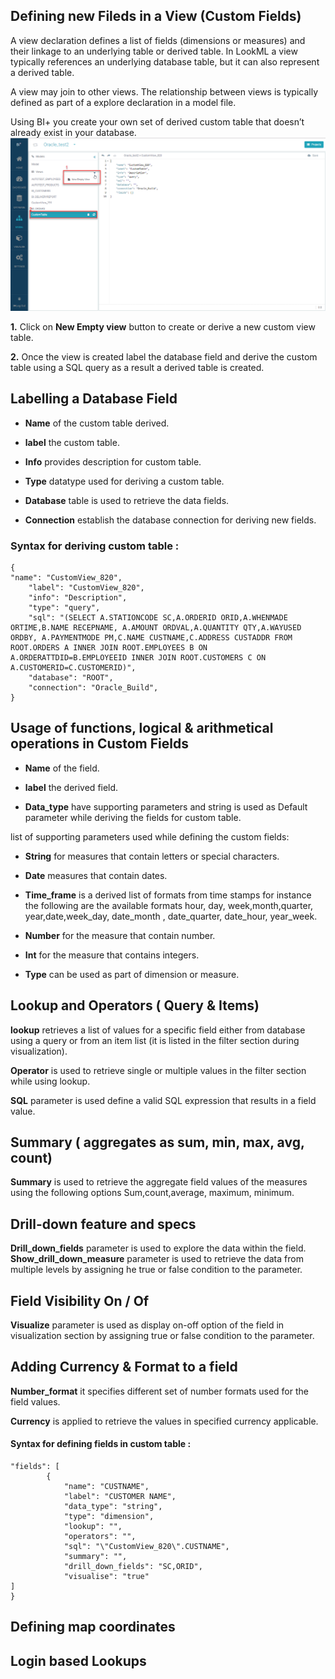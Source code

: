 ## Defining new Fileds in a View (Custom Fields)

A view declaration defines a list of fields (dimensions or measures) and their linkage to an underlying table or derived table. In LookML a view typically references an underlying database table, but it can also represent a derived table.

A view may join to other views. The relationship between views is typically defined as part of a explore declaration in a model file.



Using BI+ you create your own set of derived custom table that doesn’t already exist in your database.
      ![enter image description here](https://raw.githubusercontent.com/sv18042016/fp1/3b50165c4cf02e474b87d097aa2f8b0897fae1ae/images/custom_table.png)
   
**1.** Click on **New Empty view** button to create or derive a new custom view table.

**2.** Once the view is created label the database field and derive the custom table using a SQL query as a result a derived table is created.

## Labelling a Database Field

- **Name** of the custom table derived.

- **label** the custom table.

- **Info** provides description for custom table.

- **Type** datatype used for deriving a custom table.

- **Database** table is used to retrieve the data fields.

- **Connection** establish the database connection for deriving new fields.

### Syntax for deriving custom table :
``` 
{
"name": "CustomView_820",
	"label": "CustomView_820",
	"info": "Description",
	"type": "query",
	"sql": "(SELECT A.STATIONCODE SC,A.ORDERID ORID,A.WHENMADE ORTIME,B.NAME RECEPNAME, A.AMOUNT ORDVAL,A.QUANTITY QTY,A.WAYUSED ORDBY, A.PAYMENTMODE PM,C.NAME CUSTNAME,C.ADDRESS CUSTADDR FROM ROOT.ORDERS A INNER JOIN ROOT.EMPLOYEES B ON A.ORDERATTDID=B.EMPLOYEEID INNER JOIN ROOT.CUSTOMERS C ON A.CUSTOMERID=C.CUSTOMERID)",
	"database": "ROOT",
	"connection": "Oracle_Build",
}
```

## Usage of functions, logical & arithmetical operations in Custom Fields

- **Name** of the field.

- **label** the derived field.

- **Data_type** have supporting parameters and string is used as  Default parameter while deriving the fields for custom table.

list of supporting parameters used while defining the custom fields:

   - **String** for measures that contain letters or special characters.
   
  - **Date** measures that contain dates.
  
  - **Time_frame** is a derived list of formats from time stamps for instance the following are the available formats hour, day, week,month,quarter, year,date,week_day, date_month , date_quarter, date_hour, year_week.
 
  - **Number** for the measure that contain number.
 
  - **Int** for the measure that contains integers.
  
- **Type** can be used as part of dimension or measure.

## Lookup and Operators ( Query & Items)

**lookup** retrieves a list of values for a specific field either from database using a query or from an item list (it is listed in the filter section during visualization).

**Operator** is used to retrieve single or multiple values in the filter section while using lookup.

 **SQL** parameter is used define a valid SQL expression that results in a field value.

## Summary ( aggregates as sum, min, max, avg, count)

 **Summary** is used to retrieve the aggregate field values of the measures using the following options Sum,count,average, maximum, minimum.

## Drill-down feature and specs

**Drill_down_fields** parameter is used to explore the data within the field.
 **Show_drill_down_measure** parameter is used to retrieve the data from multiple levels by assigning he true or false condition to the parameter.

## Field Visibility On / Of

**Visualize** parameter is used as display on-off option of the field in visualization section by assigning true or false condition to the parameter.

## Adding Currency & Format to a field

 **Number_format** it specifies different set of number formats used for the field values.

**Currency** is applied to retrieve the values in specified currency applicable.
 
#### Syntax for defining fields in custom table :
```
"fields": [
		{
			"name": "CUSTNAME",
			"label": "CUSTOMER NAME",
			"data_type": "string",
			"type": "dimension",
			"lookup": "",
			"operators": "",
			"sql": "\"CustomView_820\".CUSTNAME",
			"summary": "",
			"drill_down_fields": "SC,ORID",
			"visualise": "true"
]
}
```    

## Defining map coordinates

## Login based Lookups

<!--stackedit_data:
eyJoaXN0b3J5IjpbODEzNDUwODMyXX0=
-->